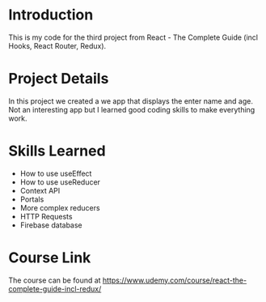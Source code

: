 # Introduction
This is my code for the third project from React - The Complete Guide (incl Hooks, React Router, Redux). 

# Project Details
In this project we created a we app that displays the enter name and age. Not an interesting app but I learned good coding skills to make everything work.

# Skills Learned
- How to use useEffect
- How to use useReducer
- Context API
- Portals
- More complex reducers
- HTTP Requests
- Firebase database



# Course Link
The course can be found at https://www.udemy.com/course/react-the-complete-guide-incl-redux/
